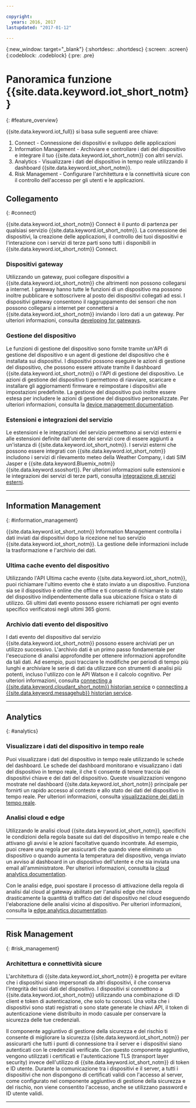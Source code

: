 ```yaml
---

copyright:
  years: 2016, 2017
lastupdated: "2017-01-12"

---
```


{:new_window: target="\_blank"}
{:shortdesc: .shortdesc}
{:screen: .screen}
{:codeblock: .codeblock}
{:pre: .pre}

# Panoramica funzione {{site.data.keyword.iot_short_notm}}
{: #feature_overview}

{{site.data.keyword.iot_full}} si basa sulle seguenti aree chiave:

  1. Connect - Connessione dei dispositivi e sviluppo delle applicazioni
  2. Information Management - Archiviare e controllare i dati del dispositivo e integrare il tuo {{site.data.keyword.iot_short_notm}} con altri servizi.
  3. Analytics - Visualizzare i dati del dispositivo in tempo reale utilizzando il dashboard {{site.data.keyword.iot_short_notm}}.
  4. Risk Management - Configurare l'architettura e la connettività sicure con il controllo dell'accesso per gli utenti e le applicazioni.

## Collegamento
{: #connect}

{{site.data.keyword.iot_short_notm}} Connect è il punto di partenza per qualsiasi servizio {{site.data.keyword.iot_short_notm}}. La connessione dei dispositivi, la creazione delle applicazioni, il controllo dei tuoi dispositivi e l'interazione con i servizi di terze parti sono tutti i disponibili in {{site.data.keyword.iot_short_notm}} Connect.

### Dispositivi gateway

Utilizzando un gateway, puoi collegare dispositivi a {{site.data.keyword.iot_short_notm}} che altrimenti non possono collegarsi a internet. I gateway hanno tutte le funzioni di un dispositivo ma possono inoltre pubblicare e sottoscrivere al posto dei dispositivi collegati ad essi. I dispositivi gateway consentono il raggruppamento dei sensori che non possono collegarsi a internet per connettersi a {{site.data.keyword.iot_short_notm}} inviando i loro dati a un gateway. Per ulteriori informazioni, consulta [developing for gateways](https://console.ng.bluemix.net/docs/services/IoT/gateways/gw_dev_index.html).

### Gestione del dispositivo

Le funzioni di gestione del dispositivo sono fornite tramite un'API di gestione del dispositivo e un agent di gestione del dispositivo che è installata sui dispositivi. I dispositivi possono eseguire le azioni di gestione del dispositivo, che possono essere attivate tramite il dashboard {{site.data.keyword.iot_short_notm}} o l'API di gestione del dispositivo. Le azioni di gestione del dispositivo ti permettono di riavviare, scaricare e installare gli aggiornamenti firmware e reimpostare i dispositivi alle impostazioni predefinite. La gestione del dispositivo può inoltre essere estesa per includere le azioni di gestione del dispositivo personalizzate. Per ulteriori informazioni, consulta la [device management documentation](https://console.ng.bluemix.net/docs/services/IoT/devices/device_mgmt/index.html).

### Estensioni e integrazioni del servizio

Le estensioni e le integrazioni del servizio permettono ai servizi esterni e alle estensioni definite dall'utente dei servizi core di essere aggiunti a un'istanza di {{site.data.keyword.iot_short_notm}}. I servizi esterni che possono essere integrati con {{site.data.keyword.iot_short_notm}} includono i servizi di rilevamento meteo della Weather Company, i dati SIM Jasper e {{site.data.keyword.Bluemix_notm}} {{site.data.keyword.ssoshort}}. Per ulteriori informazioni sulle estensioni e le integrazioni dei servizi di terze parti, consulta [integrazione di servizi esterni](https://console.ng.bluemix.net/docs/services/IoT/reference/extensions/index.html).

---

## Information Management
{: #information_management}

{{site.data.keyword.iot_short_notm}} Information Management controlla i dati inviati dai dispositivi dopo la ricezione nel tuo servizio {{site.data.keyword.iot_short_notm}}. La gestione delle informazioni include la trasformazione e l'archivio dei dati.

### Ultima cache evento del dispositivo

Utilizzando l'API Ultima cache evento {{site.data.keyword.iot_short_notm}}, puoi richiamare l'ultimo evento che è stato inviato a un dispositivo. Funziona sia se il dispositivo è online che offline e ti consente di richiamare lo stato del dispositivo indipendentemente dalla sua ubicazione fisica o stato di utilizzo. Gli ultimi dati evento possono essere richiamati per ogni evento specifico verificatosi negli ultimi 365 giorni.

### Archivio dati evento del dispositivo

I dati evento del dispositivo dal servizio {{site.data.keyword.iot_short_notm}} possono essere archiviati per un utilizzo successivo. L'archivio dati è un primo passo fondamentale per l'esecuzione di analisi approfondite per ottenere informazioni approfondite da tali dati.  Ad esempio, puoi tracciare le modifiche per periodi di tempo più lunghi e archiviare le serie di dati da utilizzare con strumenti di analisi più potenti, incluso l'utilizzo con le API Watson e il calcolo cognitivo. Per ulteriori informazioni, consulta [connecting a {{site.data.keyword.cloudant_short_notm}} historian service](https://console.ng.bluemix.net/docs/services/IoT/cloudant_connector.html) o [connecting a {{site.data.keyword.messagehub}} historian service](https://console.ng.bluemix.net/docs/services/IoT/message_hub.html).

---

## Analytics
{: #analytics}

### Visualizzare i dati del dispositivo in tempo reale

Puoi visualizzare i dati del dispositivo in tempo reale utilizzando le schede del dashboard. Le schede del dashboard monitorano e visualizzano i dati del dispositivo in tempo reale, il che ti consente di tenere traccia dei dispositivi chiave e dei dati del dispositivo. Queste visualizzazioni vengono mostrate nel dashboard {{site.data.keyword.iot_short_notm}} principale per fornirti un rapido accesso al contesto e allo stato dei dati del dispositivo in tempo reale. Per ulteriori informazioni, consulta [visualizzazione dei dati in tempo reale](https://console.ng.bluemix.net/docs/services/IoT/data_visualization.html).

### Analisi cloud e edge

Utilizzando le analisi cloud {{site.data.keyword.iot_short_notm}}, specifichi le condizioni della regola basate sui dati del dispositivo in tempo reale e che attivano gli avvisi e le azioni facoltative quando incontrate. Ad esempio, puoi creare una regola per assicurarti che quando viene eliminato un dispositivo o quando aumenta la temperatura del dispositivo, venga inviato un avviso al dashboard in un dispositivo dell'utente e che sia inviata una email all'amministratore. Per ulteriori informazioni, consulta la [cloud analytics documentation](https://console.ng.bluemix.net/docs/services/IoT/cloud_analytics.html).

Con le analisi edge, puoi spostare il processo di attivazione della regola di analisi dal cloud al gateway abilitato per l'analisi edge che riduce drasticamente la quantità di traffico dati del dispositivo nel cloud eseguendo l'elaborazione delle analisi vicino al dispositivo. Per ulteriori informazioni, consulta la [edge analytics documentation](https://console.ng.bluemix.net/docs/services/IoT/edge_analytics.html).

---

## Risk Management
{: #risk_management}

### Architettura e connettività sicure

L'architettura di {{site.data.keyword.iot_short_notm}} è progetta per evitare che i dispositivi siano impersonati da altri dispositivi, il che conserva l'integrità dei tuoi dati del dispositivo. I dispositivi si connettono a {{site.data.keyword.iot_short_notm}} utilizzando una combinazione di ID client e token di autenticazione, che solo tu conosci. Una volta che i dispositivi sono stati registrati o sono state generate le chiavi API, il token di autenticazione viene distribuito in modo casuale per conservare la sicurezza delle tue credenziali.

Il componente aggiuntivo di gestione della sicurezza e del rischio ti consente di migliorare la sicurezza {{site.data.keyword.iot_short_notm}} per assicurarti che tutti i punti di connessione tra il server e i dispositivi siano autenticati con le credenziali verificate. Con questo componente aggiuntivo, vengono utilizzati i certificati e l'autenticazione TLS (transport layer security) invece dell'utilizzo di {{site.data.keyword.iot_short_notm}} di token e ID utente. Durante la comunicazione tra i dispositivi e il server, a tutti i dispositivi che non dispongono di certificati validi con l'accesso al server, come configurato nel componente aggiuntivo di gestione della sicurezza e del rischio, non viene consentito l'accesso, anche se utilizzano password e ID utente validi.

---
